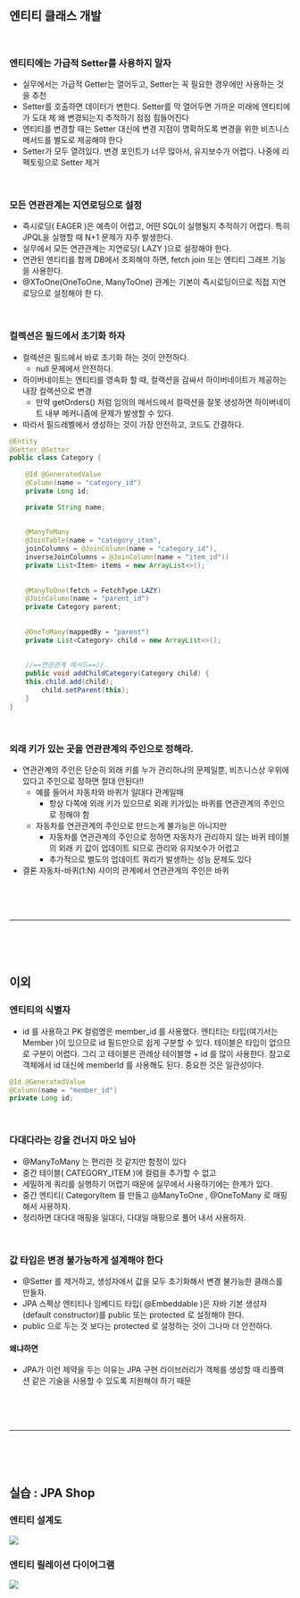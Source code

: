 ## 엔티티 클래스 개발

<br>

### 엔티티에는 가급적 Setter를 사용하지 말자

- 실무에서는 가급적 Getter는 열어두고, Setter는 꼭 필요한 경우에만 사용하는 것을 추천
- Setter를 호출하면 데이터가 변한다. Setter를 막 열어두면 가까운 미래에 엔티티에가 도대 체 왜 변경되는지 추적하기 점점 힘들어진다
- 엔티티를 변경할 때는 Setter 대신에 변경 지점이 명확하도록 변경을 위한 비즈니스 메서드를 별도로 제공해야 한다
- Setter가 모두 열려있다. 변경 포인트가 너무 많아서, 유지보수가 어렵다. 나중에 리펙토링으로 Setter 제거

<br>

### 모든 연관관계는 지연로딩으로 설정

- 즉시로딩( EAGER )은 예측이 어렵고, 어떤 SQL이 실행될지 추적하기 어렵다. 특히 JPQL을 실행할 때 N+1
문제가 자주 발생한다.
- 실무에서 모든 연관관계는 지연로딩( LAZY )으로 설정해야 한다.
- 연관된 엔티티를 함께 DB에서 조회해야 하면, fetch join 또는 엔티티 그래프 기능을 사용한다.
- @XToOne(OneToOne, ManyToOne) 관계는 기본이 즉시로딩이므로 직접 지연로딩으로 설정해야 한
다.

<br>

### 컬렉션은 필드에서 초기화 하자

- 컬렉션은 필드에서 바로 초기화 하는 것이 안전하다.
  - null 문제에서 안전하다.
- 하이버네이트는 엔티티를 영속화 할 때, 컬랙션을 감싸서 하이버네이트가 제공하는 내장 컬렉션으로 변경
  - 만약 getOrders() 처럼 임의의 메서드에서 컬력션을 잘못 생성하면 하이버네이트 내부 메커니즘에 문제가 발생할 수 있다. 
- 따라서 필드레벨에서 생성하는 것이 가장 안전하고, 코드도 간결하다.

```java
@Entity
@Getter @Setter
public class Category {
    
    @Id @GeneratedValue
    @Column(name = "category_id")
    private Long id;

    private String name;
    
    
    @ManyToMany
    @JoinTable(name = "category_item",
    joinColumns = @JoinColumn(name = "category_id"),
    inverseJoinColumns = @JoinColumn(name = "item_id"))
    private List<Item> items = new ArrayList<>();
    
    
    @ManyToOne(fetch = FetchType.LAZY)
    @JoinColumn(name = "parent_id")
    private Category parent;
    
    
    @OneToMany(mappedBy = "parent")
    private List<Category> child = new ArrayList<>();
    
    
    //==연관관계 메서드==//
    public void addChildCategory(Category child) {
    this.child.add(child);
        child.setParent(this);
    }
}
```

<br>

### 외래 키가 있는 곳을 연관관계의 주인으로 정해라.
- 연관관계의 주인은 단순히 외래 키를 누가 관리하냐의 문제일뿐, 비즈니스상 우위에 있다고 주인으로 정하면
절대 안된다!!
  - 예를 들어서 자동차와 바퀴가 일대다 관계일때
    - 항상 다쪽에 외래 키가 있으므로 외래 키가있는 바퀴를 연관관계의 주인으로 정해야 함 
  - 자동차를 연관관계의 주인으로 만드는게 불가능은 아니지만
    - 자동차를 연관관계의 주인으로 정하면 자동차가 관리하지 않는 바퀴 테이블의 외래 키 값이 업데이트 되므로 관리와 유지보수가 어렵고
    - 추가적으로 별도의 업데이트 쿼리가 발생하는 성능 문제도 있다
- 결론 자동차-바퀴(1:N) 사이의 관계에서 연관관계의 주인은 바퀴

<br><br><br>

------

<br><br><br>

## 이외

### 엔티티의 식별자
- id 를 사용하고 PK 컬럼명은 member_id 를 사용했다. 엔티티는 타입(여기서는
Member )이 있으므로 id 필드만으로 쉽게 구분할 수 있다. 테이블은 타입이 없으므로 구분이 어렵다. 그리
고 테이블은 관례상 테이블명 + id 를 많이 사용한다. 참고로 객체에서 id 대신에 memberId 를 사용해도
된다. 중요한 것은 일관성이다.
```java
@Id @GeneratedValue
@Column(name = "member_id")
private Long id;
```

<br>

### 다대다라는 강을 건너지 마오 님아
- @ManyToMany 는 편리한 것 같지만 함정이 있다
- 중간 테이블( CATEGORY_ITEM )에 컬럼을 추가할 수 없고
- 세밀하게 쿼리를 실행하기 어렵기 때문에 실무에서 사용하기에는 한계가 있다. 
- 중간 엔티티( CategoryItem 를 만들고 @ManyToOne , @OneToMany 로 매핑해서 사용하자. 
- 정리하면 대다대 매핑을 일대다, 다대일 매핑으로 풀어
내서 사용하자.

<br>

### 값 타입은 변경 불가능하게 설계해야 한다
- @Setter 를 제거하고, 생성자에서 값을 모두 초기화해서 변경 불가능한 클래스를 만들자. 
- JPA 스펙상 엔티티나 임베디드 타입( @Embeddable )은 자바 기본 생성자(default constructor)를 public 또는 protected 로 설정해야 한다. 
- public 으로 두는 것 보다는 protected 로 설정하는 것이 그나마 더 안전하다.
#### 왜냐하면
- JPA가 이런 제약을 두는 이유는 JPA 구현 라이브러리가 객체를 생성할 때 리플랙션 같은 기술을 사용할 수
있도록 지원해야 하기 때문


<br><br><br>

------

<br><br><br>

## 실습 : JPA Shop

### 엔티티 설계도

![](https://user-images.githubusercontent.com/31065684/129723532-84ca0b89-08df-4177-9e5b-d58262d6939e.png)

### 엔티티 릴레이션 다이어그램

![](https://user-images.githubusercontent.com/31065684/129723761-fe0b2d81-b300-4940-96d3-2360190317eb.png)
